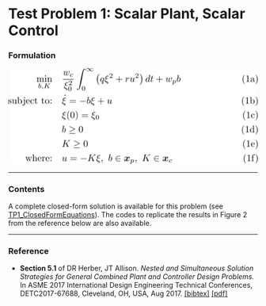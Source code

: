 # Test Problem 1: Scalar Plant, Scalar Control

### Formulation
![formulation](media/TP001_Formulation.png)

---
### Contents
A complete closed-form solution is available for this problem (see [TP1_ClosedFormEquations](TP1_ClosedFormEquations.m)). The codes to replicate the results in Figure 2 from the reference below are also available.

---
### Reference
* **Section 5.1** of DR Herber, JT Allison. *Nested and Simultaneous Solution Strategies for General Combined Plant and Controller Design Problems.* In ASME 2017 International Design Engineering Technical Conferences, DETC2017-67688, Cleveland, OH, USA, Aug 2017. [[bibtex]](http://systemdesign.illinois.edu/~systemdesign/bibtexbrowser.php?key=Herber2017b&bib=esdl_refs.bib) [[pdf]](http://systemdesign.illinois.edu/publications/Her17b.pdf)